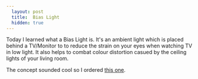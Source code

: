```yaml
---
  layout: post
  title:  Bias Light
  hidden: true
---
```


Today I learned what a Bias Light is. It's an ambient light which is placed behind a TV/Monitor to to reduce the strain on your eyes when watching TV in low light. It also helps to combat colour distortion casued by the ceiling lights of your living room.

The concept sounded cool so I ordered [this one](http://amzn.to/2k1hVrE).

